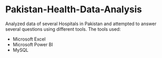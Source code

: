 # Pakistan-Health-Data-Analysis
Analyzed data of several Hospitals in Pakistan and attempted to answer several questions using different tools. 
The tools used:
- Microsoft Excel
- Microsoft Power BI
- MySQL

